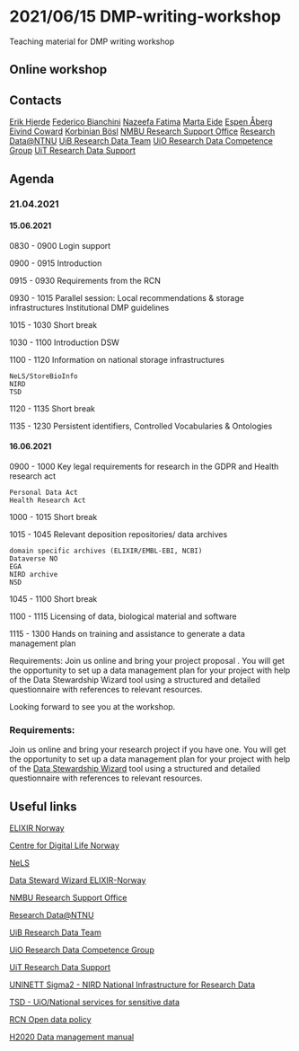 2021/06/15 DMP-writing-workshop
======

Teaching material for DMP writing workshop

## Online workshop

## Contacts
[Erik Hjerde](https://en.uit.no/ansatte/person?p_document_id=41977)
[Federico Bianchini](https://www.mn.uio.no/kjemi/english/people/aca/fredebi/)
[Nazeefa Fatima](https://www.mn.uio.no/ifi/personer/vit/nazeefaf/index.html)
[Marta Eide](https://www.uib.no/personer/Marta.Eide)
[Espen Åberg](https://uit.no/ansatte/espen.aberg)
[Eivind Coward](https://www.ntnu.edu/employees/eivind.coward)
[Korbinian Bösl](https://www.uib.no/en/persons/Korbinian.B%C3%B6sl)
[NMBU Research Support Office](https://www.nmbu.no/en/research/for_researchers/researchdata)
[Research Data@NTNU](https://innsida.ntnu.no/researchdata)
[UiB Research Data Team](https://www.uib.no/en/ub/111372/open-research-data)
[UiO Research Data Competence Group](https://www.uio.no/english/for-employees/support/research/research-data-management/organisation/index.html)
[UiT Research Data Support](https://en.uit.no/forskning/art?p_document_id=548687)

## Agenda
### 21.04.2021

#### 15.06.2021

0830 - 0900 Login support

0900 - 0915 Introduction

0915 - 0930 Requirements from the RCN

0930 - 1015 Parallel session: Local recommendations & storage infrastructures Institutional DMP guidelines

1015 - 1030 Short break

1030 - 1100 Introduction DSW

1100 - 1120 Information on national storage infrastructures

    NeLS/StoreBioInfo
    NIRD
    TSD

1120 - 1135 Short break

1135 - 1230 Persistent identifiers, Controlled Vocabularies & Ontologies

 
#### 16.06.2021

0900 - 1000 Key legal requirements for research in the GDPR and Health research act

    Personal Data Act
    Health Research Act

1000 - 1015 Short break

1015 - 1045 Relevant deposition repositories/ data archives

    domain specific archives (ELIXIR/EMBL-EBI, NCBI)
    Dataverse NO
    EGA
    NIRD archive
    NSD

1045 - 1100 Short break

1100 - 1115 Licensing of data, biological material and software

1115 - 1300 Hands on training and assistance to generate a data management plan

Requirements: Join us online and bring your project proposal . You will get the opportunity to set up a data management plan for your project with help of the Data Stewardship Wizard tool using a structured and detailed questionnaire with references to relevant resources.

Looking forward to see you at the workshop.

### Requirements:

Join us online and bring your research project if you have one. You will get the opportunity to set up a data management plan for your project with help of the [Data Stewardship Wizard](https://elixir-no.ds-wizard.org/) tool using a structured and detailed questionnaire with references to relevant resources.


## Useful links

  [ELIXIR Norway](https://www.elixir-norway.org/)
  
  [Centre for Digital Life Norway](https://digitallifenorway.org/gb/)
  
  [NeLS](https://nels-docs.readthedocs.io/en/latest/)
  
  [Data Steward Wizard ELIXIR-Norway](https://elixir-no.ds-wizard.org/)
  
  [NMBU Research Support Office](https://www.nmbu.no/en/research/for_researchers/researchdata)
  
  [Research Data@NTNU](https://innsida.ntnu.no/researchdata)
  
  [UiB Research Data Team](https://www.uib.no/en/ub/111372/open-research-data)

  [UiO Research Data Competence Group](https://www.uio.no/english/for-employees/support/research/research-data-management/organisation/index.html)

  [UiT Research Data Support](https://en.uit.no/forskning/art?p_document_id=548687)
  
  [UNINETT Sigma2 - NIRD National Infrastructure for Research Data](https://documentation.sigma2.no/storage/nird.html)
  
  [TSD - UiO/National services for sensitive data](https://www.uio.no/english/services/it/research/sensitive-data/index.html)
  
  [RCN Open data policy](https://www.forskningsradet.no/en/Adviser-research-policy/open-science/open-access-to-research-data/)
  
  [H2020 Data management manual](https://ec.europa.eu/research/participants/docs/h2020-funding-guide/cross-cutting-issues/open-access-data-management/data-management_en.htm)

